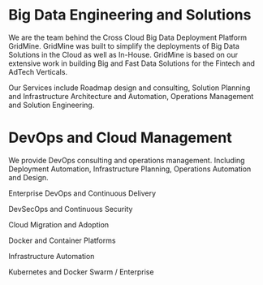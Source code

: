 # Big Data Engineering and Solutions

We are the team behind the Cross Cloud Big Data Deployment Platform GridMine. GridMine was built to simplify the deployments of Big Data Solutions in the Cloud as well as In-House. GridMine is based on our extensive work in building Big and Fast Data Solutions for the Fintech and AdTech Verticals.

Our Services include Roadmap design and consulting, Solution Planning and Infrastructure Architecture and Automation, Operations Management and Solution Engineering.

# DevOps and Cloud Management

We provide DevOps consulting and operations management. Including Deployment Automation, Infrastructure Planning, Operations Automation and Design.



Enterprise DevOps and Continuous Delivery

DevSecOps and Continuous Security

Cloud Migration and Adoption

Docker and Container Platforms

Infrastructure Automation

Kubernetes and Docker Swarm / Enterprise



